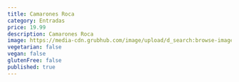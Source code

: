 ```yaml
---
title: Camarones Roca
category: Entradas
price: 19.99
description: Camarones Roca
image: https://media-cdn.grubhub.com/image/upload/d_search:browse-images:default.jpg/w_115,q_auto:low,fl_lossy,dpr_2.0,c_fill,f_auto,h_115/e7rn9vb7bnz165pr6wlc
vegetarian: false
vegan: false
glutenFree: false
published: true
---
```

